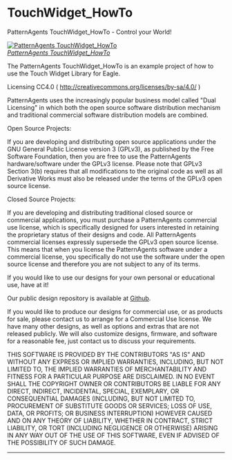 TouchWidget_HowTo
=============

PatternAgents TouchWidget_HowTo - Control your World!

[![PatternAgents TouchWidget_HowTo](http://www.patternagents.com/img/logos/apple-touch-icon.png)  
*PatternAgents TouchWidget_HowTo*](http://www.patternagents.com/projects/index.html)

The PatternAgents TouchWidget_HowTo is an example project of how to use the Touch Widget Library for Eagle.

Licensing CC4.0 ( http://creativecommons.org/licenses/by-sa/4.0/ )

PatternAgents uses the increasingly popular business model called "Dual Licensing" 
in which both the open source software distribution mechanism and traditional commercial software distribution models are combined.

Open Source Projects:        

If you are developing and distributing open source applications under the GNU General Public License version 3 (GPLv3), 
as published by the Free Software Foundation, then you are free to use the PatternAgents hardware/software under the GPLv3 license. 
Please note that GPLv3 Section 3(b) requires that all modifications to the original code as well as all Derivative Works 
must also be released under the terms of the GPLv3 open source license.

Closed Source Projects:

If you are developing and distributing traditional closed source or commercial applications, 
you must purchase a PatternAgents commercial use license, 
which is specifically designed for users interested in retaining the proprietary status of their designs and code. 
All PatternAgents commercial licenses expressly supersede the GPLv3 open source license. 
This means that when you license the PatternAgents software under a commercial license, 
you specifically do not use the software under the open source license and therefore you are not subject to any of its terms.
        
If you would like to use our designs for your own personal or educational use, have at it! 

Our public design repository is available at <a href="https://github.com/patternagents">Github</a>.

If you would like to produce our designs for commercial use, or as products for sale, 
please contact us to arrange for a Commercial Use license. We have many other designs, 
as well as options and extras that are not released publicly. 
We will also customize designs, firmware, and software for a reasonable fee, just contact us to discuss your requirements.

THIS SOFTWARE IS PROVIDED BY THE CONTRIBUTORS "AS IS" AND WITHOUT ANY EXPRESS OR IMPLIED WARRANTIES, 
INCLUDING, BUT NOT LIMITED TO, THE IMPLIED WARRANTIES OF MERCHANTABILITY AND FITNESS FOR A PARTICULAR PURPOSE ARE DISCLAIMED. 
IN NO EVENT SHALL THE COPYRIGHT OWNER OR CONTRIBUTORS BE LIABLE FOR ANY DIRECT, INDIRECT, INCIDENTAL, SPECIAL, EXEMPLARY, 
OR CONSEQUENTIAL DAMAGES (INCLUDING, BUT NOT LIMITED TO, PROCUREMENT OF SUBSTITUTE GOODS OR SERVICES; LOSS OF USE, DATA, 
OR PROFITS; OR BUSINESS INTERRUPTION) HOWEVER CAUSED AND ON ANY THEORY OF LIABILITY, WHETHER IN CONTRACT, 
STRICT LIABILITY, OR TORT (INCLUDING NEGLIGENCE OR OTHERWISE) ARISING IN ANY WAY OUT OF THE USE OF THIS SOFTWARE, 
EVEN IF ADVISED OF THE POSSIBILITY OF SUCH DAMAGE. 

-------------------------------------------------------------------------------------------
